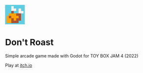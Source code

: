 ![icon](Icon.png)
# Don't Roast
Simple arcade game made with Godot for TOY BOX JAM 4 (2022)

Play at [itch.io](https://g-otn.itch.io/do-not-roast)
